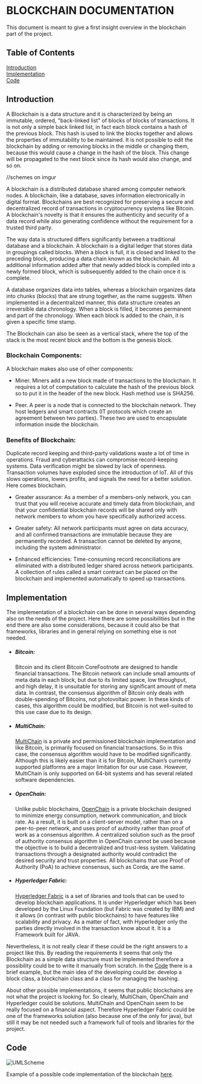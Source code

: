 # BLOCKCHAIN DOCUMENTATION

This document is meant to give a first insight overview in the blockchain part of the project.

## Table of Contents
[Introduction](#Introduction)  
[Implementation](#Implementation)  
[Code](#Code)  


## Introduction
A Blockchain is a data structure and it is characterized by being an immutable, ordered, "back-linked list" of blocks of 
blocks of transactions. It is not only a simple back linked list, in fact each block contains a hash of the previous block. 
This hash is used to link the blocks together and allows the properties of immutability to be maintained. It is not 
possible to edit the blockchain by adding or removing blocks in the middle or changing them, because this would cause 
a change in the hash of the block. This change will be propagated to the next block since its hash would also change, and so on. 

//schemes on imgur

A blockchain is a distributed database shared among computer network nodes. A blockchain, like a database, saves information electronically in digital format. Blockchains are best recognized for preserving a secure and decentralized record of transactions in cryptocurrency systems like Bitcoin. A blockchain's novelty is that it ensures the authenticity and security of a data record while also generating confidence without the requirement for a trusted third party. 

The way data is structured differs significantly between a traditional database and a blockchain. A blockchain is a digital ledger that stores data in groupings called blocks. When a block is full, it is closed and linked to the preceding block, producing a data chain known as the blockchain. All additional information added after that newly added block is compiled into a newly formed block, which is subsequently added to the chain once it is complete.

A database organizes data into tables, whereas a blockchain organizes data into chunks (blocks) that are strung together, as the name suggests. When implemented in a decentralized manner, this data structure creates an irreversible data chronology. When a block is filled, it becomes permanent and part of the chronology. When each block is added to the chain, it is given a specific time stamp.

The Blockchain can also be seen as a vertical stack, where the top of the stack is the most recent block and the bottom is the genesis block.

### Blockchain Components:
A blockchain makes also use of other components:
- Miner. Miners add a new block made of transactions to the blockchain. It requires a lot of computation to calculate the
hash of the previous block so to put it in the header of the new block. Hash method use is SHA256.  
  

- Peer. A peer is a node that is connected to the blockchain network. They host ledgers and smart contracts (IT protocols 
which create an agreement between two parties). These two are used to encapsulate information inside the blockchain.   

### Benefits of Blockchain:
Duplicate record keeping and third-party validations waste a lot of time in operations. Fraud and cyberattacks can compromise record-keeping systems. Data verification might be slowed by lack of openness. Transaction volumes have exploded since the introduction of IoT. All of this slows operations, lowers profits, and signals the need for a better solution. Here comes blockchain.

- Greater assurance: 
As a member of a members-only network, you can trust that you will receive accurate and timely data from blockchain, and that your confidential blockchain records will be shared only with network members to whom you have specifically authorized access.

- Greater safety:
All network participants must agree on data accuracy, and all confirmed transactions are immutable because they are permanently recorded. A transaction cannot be deleted by anyone, including the system administrator. 

- Enhanced efficiencies:
Time-consuming record reconciliations are eliminated with a distributed ledger shared across network participants. A collection of rules called a smart contract can be placed on the blockchain and implemented automatically to speed up transactions.



## Implementation

The implementation of a blockchain can be done in several ways depending also on the needs of the project. 
Here there are some possibilities but in the end there are also some considerations, because
it could also be that frameworks, libraries and in general relying on something else is not needed.

- ##### Bitcoin:
   Bitcoin and its client Bitcoin CoreFootnote  are designed to handle financial transactions. The Bitcoin network can 
include small amounts of meta data in each block, but due to its limited space, low throughput, and high delay, it is 
unsuitable for storing any significant amount of meta data. In contrast, the consensus algorithm of Bitcoin only deals
with double-spending of Bitcoins, not photovoltaic power. In these kinds of cases, this algorithm could be modified, 
but Bitcoin is not well-suited to this use case due to its design. 

- ##### MultiChain:   
   [MultiChain](https://www.multichain.com/) is a private and permissioned blockchain implementation and like Bitcoin,
is primarily focused on financial transactions. So in this case, the consensus algorithm would have to be modified 
significantly. Although this is likely easier than it is for Bitcoin, MultiChain’s currently supported platforms 
are a major limitation for our use case. However, MultiChain is only supported on 64-bit systems and has several 
related software dependencies. 

- ##### OpenChain:
  Unlike public blockchains, [OpenChain](https://www.openchainproject.org/) is a private blockchain designed to 
minimize energy consumption, network communication, and block rate. As a result, it is built on a client-server 
model, rather than on a peer-to-peer network, and uses proof of authority rather than proof of work as a 
consensus algorithm. A centralized solution such as the proof of authority consensus algorithm in
OpenChain cannot be used because the objective is to build a decentralized and trust-less system. 
Validating transactions through a designated authority would contradict the desired security and 
trust properties. All blockchains that use Proof of Authority (PoA) to achieve consensus, such as
Corda, are the same.

- ##### Hyperledger Fabric:
  [Hyperledger Fabric](https://github.com/hyperledger/fabric-sdk-java) is a set of libraries and tools that can be used to develop blockchain applications.
It is under Hyperledger which has been developed by the Linux Foundation (but Fabric was created by IBM) and it allows (in contrast with public blockchains) to have features like scalability 
and privacy. As a matter of fact, with Hyperledger only the parties directly involved in the transaction know about it.
It is a Framework built for JAVA.

Nevertheless, it is not really clear if these could be the right answers to a project like this. By 
reading the requirements it seems that only the Blockchain as a simple data structure must be implemented therefore a
possibility could be to write it manually from scratch. In the [Code](#Code) there is a brief example, but the main idea
of the developing could be: develop a block class, a blockchain class and a class for managing the hashing. 

About other possible implementations, it seems that public blockchains are not what the project is looking for. So clearly,
MultiChain, OpenChain and Hyperledger could be solutions. MultiChain and OpenChain seem to be really focused on a financial aspect.
Therefore Hyperledger Fabric could be one of the frameworks solution (also because one of the only for java), but still it 
may be not needed such a framework full of tools and libraries for the project.


## Code

![UMLScheme](https://i.imgur.com/EMF71Nf.png)

Example of a possible code implementation of the blockchain [here](/Blockchain/BlockchainCodeDraft/src/main/java/BlockChain.java).  
